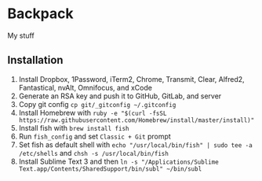 # Backpack

My stuff

## Installation

1. Install Dropbox, 1Password, iTerm2, Chrome, Transmit, Clear, Alfred2, Fantastical, nvAlt, Omnifocus, and xCode
1. Generate an RSA key and push it to GitHub, GitLab, and server
1. Copy git config `cp git/_gitconfig ~/.gitconfig`
1. Install Homebrew with `ruby -e "$(curl -fsSL https://raw.githubusercontent.com/Homebrew/install/master/install)"`
1. Install fish with `brew install fish`
1. Run `fish_config` and set `Classic + Git` prompt
1. Set fish as default shell with `echo "/usr/local/bin/fish" | sudo tee -a /etc/shells` and `chsh -s /usr/local/bin/fish`
1. Install Sublime Text 3 and then `ln -s "/Applications/Sublime Text.app/Contents/SharedSupport/bin/subl" ~/bin/subl`
